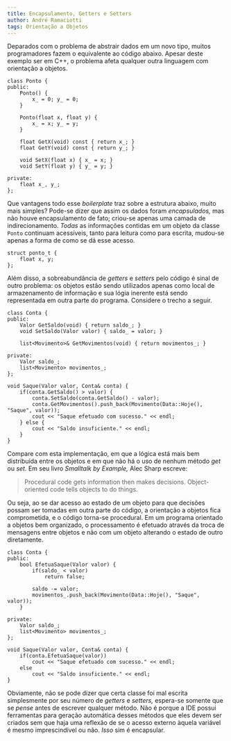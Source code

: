 ```yaml
---
title: Encapsulamento, Getters e Setters
author: André Ramaciotti
tags: Orientação a Objetos
---
```


Deparados com o problema de abstrair dados em um novo tipo, muitos programadores
fazem o equivalente ao código abaixo. Apesar deste exemplo ser em C++, o
problema afeta qualquer outra linguagem com orientação a objetos.

~~~~{.Cpp}
class Ponto {
public:
    Ponto() {
        x_ = 0; y_ = 0;
    }

    Ponto(float x, float y) {
        x_ = x; y_ = y;
    }

    float GetX(void) const { return x_; }
    float GetY(void) const { return y_; }

    void SetX(float x) { x_ = x; }
    void SetY(float y) { y_ = y; }

private:
    float x_, y_;
};
~~~~

Que vantagens todo esse *boilerplate* traz sobre a estrutura abaixo, muito mais
simples? Pode-se dizer que assim os dados foram *encapsulados,* mas não houve
encapsulamento de fato; criou-se apenas uma camada de indirecionamento. *Todas*
as informações contidas em um objeto da classe `Ponto` continuam acessíveis,
tanto para leitura como para escrita, mudou-se apenas a forma de como se dá esse
acesso.

~~~~{.Cpp}
struct ponto_t {
    float x, y;
};
~~~~

Além disso, a sobreabundância de *getters* e *setters* pelo código é sinal de
outro problema: os objetos estão sendo utilizados apenas como local de
armazenamento de informação e sua lógia inerente está sendo representada em
outra parte do programa. Considere o trecho a seguir.

~~~~{.Cpp}
class Conta {
public:
    Valor GetSaldo(void) { return saldo_; }
    void SetSaldo(Valor valor) { saldo_ = valor; }

    list<Movimento>& GetMovimentos(void) { return movimentos_; }

private:
    Valor saldo_;
    list<Movimento> movimentos_;
};

void Saque(Valor valor, Conta& conta) {
    if(conta.GetSaldo() > valor) {
        conta.SetSaldo(conta.GetSaldo() - valor);
        conta.GetMovimentos().push_back(Movimento(Data::Hoje(), "Saque", valor));
        cout << "Saque efetuado com sucesso." << endl;
    } else {
        cout << "Saldo insuficiente." << endl;
    }
}
~~~~

Compare com esta implementação, em que a lógica está mais bem distribuída entre
os objetos e em que não há o uso de nenhum método *get* ou *set.* Em seu livro
*Smalltalk by Example,* Alec Sharp escreve:

> Procedural code gets information then makes decisions. Object-oriented code
>  tells objects to do things.

Ou seja, ao se dar acesso ao estado de um objeto para que decisões possam ser
tomadas em outra parte do código, a orientação a objetos fica comprometida, e o
código torna-se procedural. Em um programa orientado a objetos bem organizado, o
processamento é efetuado através da troca de mensagens entre objetos e não com
um objeto alterando o estado de outro diretamente.

~~~~{.Cpp}
class Conta {
public:
    bool EfetuaSaque(Valor valor) {
        if(saldo_ < valor)
            return false;

        saldo -= valor;
        movimentos_.push_back(Movimento(Data::Hoje(), "Saque", valor));
    }

private:
    Valor saldo_;
    list<Movimento> movimentos_;
};

void Saque(Valor valor, Conta& conta) {
    if(conta.EfetuaSaque(valor))
        cout << "Saque efetuado com sucesso." << endl;
    else
        cout << "Saldo insuficiente." << endl;
}
~~~~

Obviamente, não se pode dizer que certa classe foi mal escrita simplesmente por
seu número de *getters* e *setters,* espera-se somente que se *pense* antes de
escrever qualquer método. Não é porque a IDE possui ferramentas para geração
automática desses métodos que eles devem ser criados sem que haja uma reflexão
de se o acesso externo àquela variável é mesmo imprescindível ou não. *Isso* sim
é encapsular.
